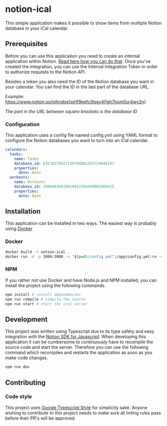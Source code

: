 # notion-ical

This simple application makes it possible to show items from multiple Notion database in your iCal calendar.

## Prerequisites

Before you can use this application you need to create an internal application within Notion. [Read here how you can do that](https://developers.notion.com/docs/authorization#internal-integration-auth-flow-set-up). Once you've created the integration, you can use the Internal Integration Token in order to authorize requests to the Notion API.

Besides a token you also need the ID of the Notion database you want in your calendar. You can find the ID in the last part of the database URL.

Example: https://www.notion.so/johndoe[pirlf9eefci9sey4l1gh7hsm0ur4wv2n]

*The part in the URL between square brackets is the database ID*

### Configuration

This application uses a config file named config.yml using YAML format to configure the Notion databases you want to turn into an iCal calendar.

```yaml
calendars:
  tasks:
    name: Tasks
    database_id: 63138270427139784081265724046142
    properties:
      date: Date
  workouts:
    name: Workouts
    database_id: 39804639019819613784449002869425
    properties:
      date: Date
```

## Installation

This application can be installed in two ways. The easiest way is probably using [Docker](#docker)

### Docker

```bash
docker build -t notion-ical .
docker run -d -p 3000:3000 -v "$(pwd)/config.yml":/app/config.yml:ro -e NOTION_KEY=<notion API key> notion-ical
```

### NPM

If you rather not use Docker and have Node.js and NPM installed, you can install the project using the following commands.

```bash
npm install # install dependencies
npm run compile # compile the source
npm run start # start the ical server
```

## Development

This project was written using Typescript due to its type safety and easy integration with the [Notion SDK for Javascript](https://github.com/makenotion/notion-sdk-js). When developing this application it can be cumbersome to continuously have to recompile the source code and start the server. Therefore you can use the following command which recompiles and restarts the application as soon as you make code changes.

```bash
npm run dev
```

## Contributing

### Code style

This project uses [Google Typescript Style](https://github.com/google/gts) for simplicity sake. Anyone wishing to contribute to this project needs to make sure all linting rules pass before their PR's will be approved.
